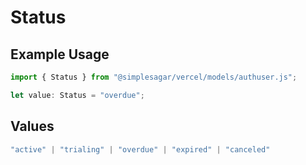 # Status

## Example Usage

```typescript
import { Status } from "@simplesagar/vercel/models/authuser.js";

let value: Status = "overdue";
```

## Values

```typescript
"active" | "trialing" | "overdue" | "expired" | "canceled"
```